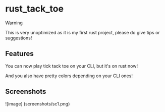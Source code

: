 # rust_tack_toe

> [!WARNING]
> This is very unoptimized as it is my first rust project, please do give tips or suggestions!

## Features

You can now play tick tack toe on your CLI, but it's on rust now!

And you also have pretty colors depending on your CLI ones!

## Screenshots

![image] (screenshots/sc1.png)
